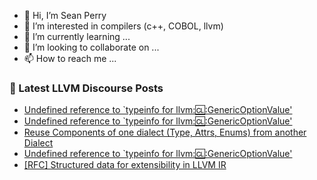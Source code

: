 - 👋 Hi, I’m Sean Perry
- 👀 I’m interested in compilers (c++, COBOL, llvm)
- 🌱 I’m currently learning ...
- 💞️ I’m looking to collaborate on ...
- 📫 How to reach me ...

<!---
s66perry/s66perry is a ✨ special ✨ repository because its `README.md` (this file) appears on your GitHub profile.
You can click the Preview link to take a look at your changes.
--->
### 📕 Latest LLVM Discourse Posts

<!-- DISCOURSE-LLVM:START -->
- [Undefined reference to `typeinfo for llvm::cl::GenericOptionValue&#39;](https://discourse.llvm.org/t/undefined-reference-to-typeinfo-for-llvm-genericoptionvalue/71526#post_5)
- [Undefined reference to `typeinfo for llvm::cl::GenericOptionValue&#39;](https://discourse.llvm.org/t/undefined-reference-to-typeinfo-for-llvm-genericoptionvalue/71526#post_4)
- [Reuse Components of one dialect &lpar;Type, Attrs, Enums&rpar; from another Dialect](https://discourse.llvm.org/t/reuse-components-of-one-dialect-type-attrs-enums-from-another-dialect/71473#post_3)
- [Undefined reference to `typeinfo for llvm::cl::GenericOptionValue&#39;](https://discourse.llvm.org/t/undefined-reference-to-typeinfo-for-llvm-genericoptionvalue/71526#post_3)
- [[RFC] Structured data for extensibility in LLVM IR](https://discourse.llvm.org/t/rfc-structured-data-for-extensibility-in-llvm-ir/71527#post_1)
<!-- DISCOURSE-LLVM:END -->

